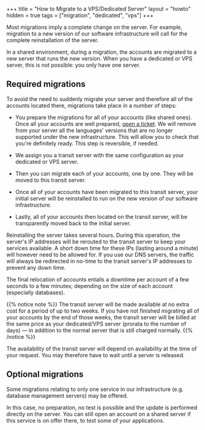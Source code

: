 +++
title = "How to Migrate to a VPS/Dedicated Server"
layout = "howto"
hidden = true
tags = ["migration", "dedicated", "vps"]
+++

Most migrations imply a complete change on the server. For example, migration to a new version of our software infrastructure will call for the complete reinstallation of the server.

In a shared environment, during a migration, the accounts are migrated to a new server that runs the new version. When you have a dedicated or VPS server, this is not possible: you only have one server.

## Required migrations

To avoid the need to suddenly migrate your server and therefore all of the accounts located there, migrations take place in a number of steps:

- You prepare the migrations for all of your accounts (like shared ones). Once all your accounts are well prepared, [open a ticket](https://admin.alwaysdata.com/support/). We will remove from your server all the languages' versions that are no longer supported under the new infrastructure. This will allow you to check that you're definitely ready. This step is reversible, if needed.

- We assign you a transit server with the same configuration as your dedicated or VPS server.

- Then you can migrate each of your accounts, one by one. They will be moved to this transit server.

- Once all of your accounts have been migrated to this transit server, your initial server will be reinstalled to run on the new version of our software infrastructure.

- Lastly, all of your accounts then located on the transit server, will be transparently moved back to the initial server.

Reinstalling the server takes several hours. During this operation, the server's IP addresses will be rerouted to the transit server to keep your services available. A short down time for these IPs (lasting around a minute) will however need to be allowed for. If you use our DNS servers, the traffic will always be redirected in no-time to the transit server's IP addresses to prevent any down time.

The final relocation of accounts entails a downtime per account of a few seconds to a few minutes; depending on the size of each account (especially databases).

{{% notice note %}}
The transit server will be made available at no extra cost for a period of up to two weeks. If you have not finished migrating all of your accounts by the end of those weeks, the transit server will be billed at the same price as your dedicated/VPS server (prorata to the number of days) — in addition to the normal server that is still charged normally.
{{% /notice %}}

The availability of the transit server will depend on availability at the time of your request. You may therefore have to wait until a server is released.

## Optional migrations

Some migrations relating to only one service in our infrastructure (e.g. database management servers) may be offered.

In this case, no preparation, no test is possible and the update is performed directly on the server. You can still open an account on a shared server if this service is on offer there, to test some of your applications.

